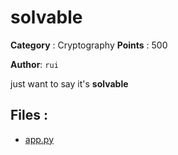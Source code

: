 # solvable

**Category** : Cryptography
**Points** : 500

**Author**: `rui`

just want to say it's **solvable** 


## Files : 
 - [app.py](./app.py)


